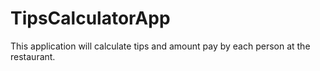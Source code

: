# TipsCalculatorApp
This application will calculate tips and amount pay by each person at the restaurant.
